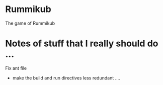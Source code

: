 Rummikub
========

The game of Rummikub

Notes of stuff that I really should do ...
===========================================
Fix ant file 
- make the build and run directives less redundant ....
